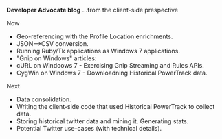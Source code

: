 __Developer Advocate blog__ ...from the client-side prespective

Now
- Geo-referencing with the Profile Location enrichments. 
- JSON-->CSV conversion.
- Running Ruby/Tk applications as Windows 7 applications. 
- "Gnip on Windows" articles:
-   cURL on Windoows 7 - Exercising Gnip Streaming and Rules APIs.
-   CygWin on Windows 7 - Downloadning Historical PowerTrack data.


Next
- Data consolidation.
- Writing the client-side code that used Historical PowerTrack to collect data.
- Storing historical twitter data and mining it.  Generating stats.  
- Potential Twitter use-cases (with technical details).
